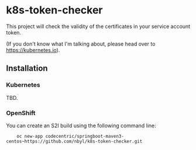 # k8s-token-checker

This project will check the validity of the certificates in your service account token.

(If you don't know what I'm talking about, please head over to https://kubernetes.io).

## Installation

### Kubernetes

TBD.

### OpenShift

You can create an S2I build using the following command line:

        oc new-app codecentric/springboot-maven3-centos~https://github.com/nbyl/k8s-token-checker.git
